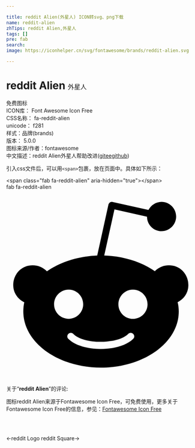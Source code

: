 ```yaml
---

title: reddit Alien(外星人) ICON转svg、png下载
name: reddit-alien
zhTips: reddit Alien,外星人
tags: []
pre: fab
search: 
image: https://iconhelper.cn/svg/fontawesome/brands/reddit-alien.svg

---
```


# reddit Alien  <small style="font-size: 60%;font-weight: 100">外星人</small>


<div class="detail-page">
<p>
<span><span class="badge-success badge">免费图标</span> </span>
<br/>
<span>
ICON库：
<span class="badge-secondary badge">Font Awesome Icon Free</span> 
</span>
<br/>
<span>
CSS名称：
<span class="badge-secondary badge">fa-reddit-alien</span> 
</span>
<br/>
<span>
unicode：
<span class="badge-secondary badge">f281</span> 
<copy-btn content='f281' btn-title=""></copy-btn>
<copy-btn :content='String.fromCodePoint(parseInt("f281", 16))' btn-title="复制U"></copy-btn>
</span><br/><span>样式：<span class="badge-light badge">品牌(brands)</span></span>
<br/>
<span>
版本：
<span class="badge-secondary badge">5.0.0</span> 
</span>
<br/>
<span>图标来源/作者：<span class="badge-light badge">fontawesome</span></span> 
<br/>
<span class="zh-detail">中文描述：<span class="badge-primary badge">reddit Alien</span><span class="badge-primary badge">外星人</span><span class="help-link"><span>帮助改进</span>(<a href="https://gitee.com/liuwave/icon-helper/edit/master/json/fontawesome/brands/reddit-alien.json" target="_blank" rel="noopener noreferrer">gitee</a><a href="https://github.com/liuwave/icon-helper/edit/master/json/fontawesome/brands/reddit-alien.json" target="_blank" rel="noopener noreferrer">github</a></span>)</span><br/>
</p>
</div>
<div class="alert alert-dark">
  <i class="fab fa-reddit-alien fa-xs"></i>
  <i class="fab fa-reddit-alien fa-sm"></i>
  <i class="fab fa-reddit-alien fa-lg"></i>
  <i class="fab fa-reddit-alien fa-2x"></i>
  <i class="fab fa-reddit-alien fa-3x"></i>
  <i class="fab fa-reddit-alien fa-5x"></i>
  <i class="fab fa-reddit-alien fa-7x"></i>
</div>
<div>
  <p>引入css文件后，可以用<code>&lt;span&gt;</code>包裹，放在页面中。具体如下所示：    
  </p>
  <div class="alert alert-primary" style="font-size: 14px">
    &lt;span class="fab fa-reddit-alien" aria-hidden="true"&gt;&lt;/span&gt;
    <copy-btn content='<span class="fab fa-reddit-alien" aria-hidden="true"></span>'></copy-btn>
  </div>
  <div class="alert alert-secondary">
    <i class="fab fa-reddit-alien"
    style="font-size: 24px"
    aria-hidden="true"></i> fab fa-reddit-alien
    <copy-btn content="fab fa-reddit-alien" btn-title="复制图标名称"></copy-btn>
  </div>
</div>
<div id="svg" class="svg-wrap">
<svg xmlns="http://www.w3.org/2000/svg" viewBox="0 0 512 512"><path d="M440.3 203.5c-15 0-28.2 6.2-37.9 15.9-35.7-24.7-83.8-40.6-137.1-42.3L293 52.3l88.2 19.8c0 21.6 17.6 39.2 39.2 39.2 22 0 39.7-18.1 39.7-39.7s-17.6-39.7-39.7-39.7c-15.4 0-28.7 9.3-35.3 22l-97.4-21.6c-4.9-1.3-9.7 2.2-11 7.1L246.3 177c-52.9 2.2-100.5 18.1-136.3 42.8-9.7-10.1-23.4-16.3-38.4-16.3-55.6 0-73.8 74.6-22.9 100.1-1.8 7.9-2.6 16.3-2.6 24.7 0 83.8 94.4 151.7 210.3 151.7 116.4 0 210.8-67.9 210.8-151.7 0-8.4-.9-17.2-3.1-25.1 49.9-25.6 31.5-99.7-23.8-99.7zM129.4 308.9c0-22 17.6-39.7 39.7-39.7 21.6 0 39.2 17.6 39.2 39.7 0 21.6-17.6 39.2-39.2 39.2-22 .1-39.7-17.6-39.7-39.2zm214.3 93.5c-36.4 36.4-139.1 36.4-175.5 0-4-3.5-4-9.7 0-13.7 3.5-3.5 9.7-3.5 13.2 0 27.8 28.5 120 29 149 0 3.5-3.5 9.7-3.5 13.2 0 4.1 4 4.1 10.2.1 13.7zm-.8-54.2c-21.6 0-39.2-17.6-39.2-39.2 0-22 17.6-39.7 39.2-39.7 22 0 39.7 17.6 39.7 39.7-.1 21.5-17.7 39.2-39.7 39.2z"/></svg>
</div>
<detail full-name='fa-reddit-alien'></detail>
<div class="icon-detail__container">
<p>关于“<b>reddit Alien</b>”的评论:</p>
</div>
<Vssue title="关于“reddit Alien”的评论" />    
<div><p>图标reddit Alien来源于Fontawesome Icon Free，可免费使用，更多关于  Fontawesome Icon Free的信息，参见：<a target="_blank" href="https://iconhelper.cn/fontawesome.html">Fontawesome Icon Free</a>
</p></div>

<div style="padding:2rem 0 " class="page-nav"><p class="inner"><span class="prev">←<router-link to="/icon/brands/reddit.html">reddit Logo</router-link></span> <span class="next"><router-link to="/icon/brands/reddit-square.html">reddit Square</router-link>→</span></p></div>
